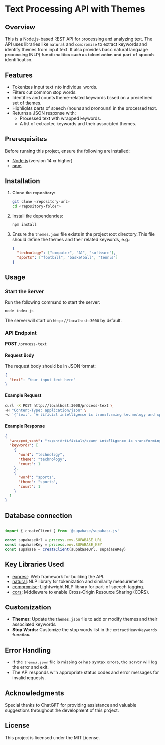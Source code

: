 # Text Processing API with Themes

## Overview
This is a Node.js-based REST API for processing and analyzing text. The API uses libraries like `natural` and `compromise` to extract keywords and identify themes from input text. It also provides basic natural language processing (NLP) functionalities such as tokenization and part-of-speech identification.

## Features
- Tokenizes input text into individual words.
- Filters out common stop words.
- Identifies and counts theme-related keywords based on a predefined set of themes.
- Highlights parts of speech (nouns and pronouns) in the processed text.
- Returns a JSON response with:
  - Processed text with wrapped keywords.
  - A list of extracted keywords and their associated themes.

## Prerequisites
Before running this project, ensure the following are installed:

- [Node.js](https://nodejs.org/) (version 14 or higher)
- [npm](https://www.npmjs.com/)

## Installation
1. Clone the repository:
   ```bash
   git clone <repository-url>
   cd <repository-folder>
   ```

2. Install the dependencies:
   ```bash
   npm install
   ```

3. Ensure the `themes.json` file exists in the project root directory. This file should define the themes and their related keywords, e.g.:
   ```json
   {
     "technology": ["computer", "AI", "software"],
     "sports": ["football", "basketball", "tennis"]
   }
   ```

## Usage

### Start the Server
Run the following command to start the server:

```bash
node index.js
```

The server will start on `http://localhost:3000` by default.

### API Endpoint
**POST** `/process-text`

#### Request Body
The request body should be in JSON format:

```json
{
  "text": "Your input text here"
}
```

#### Example Request
```bash
curl -X POST http://localhost:3000/process-text \
-H "Content-Type: application/json" \
-d '{"text": "Artificial intelligence is transforming technology and sports alike."}'
```

#### Example Response
```json
{
  "wrapped_text": "<span>Artificial</span> intelligence is transforming <span>technology</span> and <span>sports</span> alike.",
  "keywords": [
    {
      "word": "technology",
      "theme": "technology",
      "count": 1
    },
    {
      "word": "sports",
      "theme": "sports",
      "count": 1
    }
  ]
}
```

## Database connection
```javascript

import { createClient } from '@supabase/supabase-js'

const supabaseUrl = process.emv.SUPABASE_URL
const supabaseKey = process.env.SUPABASE_KEY
const supabase = createClient(supabaseUrl, supabaseKey)

```

## Key Libraries Used
- [express](https://expressjs.com/): Web framework for building the API.
- [natural](https://github.com/NaturalNode/natural): NLP library for tokenization and similarity measurements.
- [compromise](https://compromise.cool/): Lightweight NLP library for part-of-speech tagging.
- [cors](https://www.npmjs.com/package/cors): Middleware to enable Cross-Origin Resource Sharing (CORS).

## Customization
- **Themes:** Update the `themes.json` file to add or modify themes and their associated keywords.
- **Stop Words:** Customize the stop words list in the `extractHeavyKeywords` function.

## Error Handling
- If the `themes.json` file is missing or has syntax errors, the server will log the error and exit.
- The API responds with appropriate status codes and error messages for invalid requests.

## Acknowledgments
Special thanks to ChatGPT for providing assistance and valuable suggestions throughout the development of this project.

## License
This project is licensed under the MIT License.

